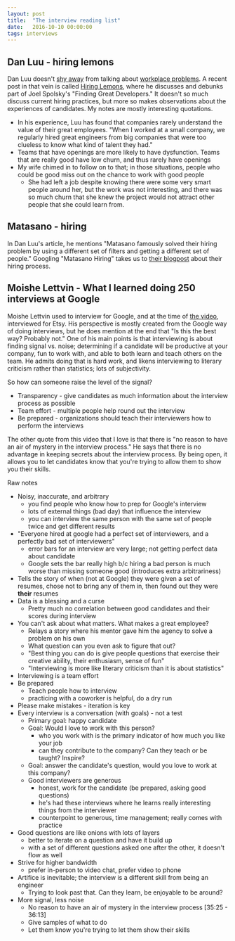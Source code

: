 ```yaml
---
layout: post
title:  "The interview reading list"
date:   2016-10-10 00:00:00
tags: interviews
---
```


## Dan Luu - hiring lemons

Dan Luu doesn't [shy away](http://danluu.com/wat/) from talking about [workplace problems](http://danluu.com/programmer-moneyball/).  A recent post in that vein is called [Hiring Lemons](http://danluu.com/hiring-lemons/), where he discusses and debunks part of Joel Spolsky's "Finding Great Developers."  It doesn't so much discuss current hiring practices, but more so makes observations about the experiences of candidates.  My notes are mostly interesting quotations.

* In his experience, Luu has found that companies rarely understand the value of their great employees.  "When I worked at a small company, we regularly hired great engineers from big companies that were too clueless to know what kind of talent they had."
* Teams that have openings are more likely to have dysfunction.  Teams that are really good have low churn, and thus rarely have openings
* My wife chimed in to follow on to that; in those situations, people who could be good miss out on the chance to work with good people
  * She had left a job despite knowing there were some very smart people around her, but the work was not interesting, and there was so much churn that she knew the project would not attract other people that she could learn from.

## Matasano - hiring

In Dan Luu's article, he mentions "Matasano famously solved their hiring problem by using a different set of filters and getting a different set of people."  Googling "Matasano Hiring" takes us to [their blogpost](https://sockpuppet.org/blog/2015/03/06/the-hiring-post/) about their hiring process.

## Moishe Lettvin - What I learned doing 250 interviews at Google

Moishe Lettvin used to interview for Google, and at the time of [the video](https://www.youtube.com/watch?v=r8RxkpUvxK0), interviewed for Etsy.
His perspective is mostly created from the Google way of doing interviews, but he does mention at the end that "Is this the best way?
Probably not."  One of his main points is that interviewing is about finding signal vs. noise; determining if a candidate will be productive
at your company, fun to work with, and able to both learn and teach others on the team.  He admits doing that is hard work, and likens interviewing
to literary criticism rather than statistics; lots of subjectivity.

So how can someone raise the level of the signal?
* Transparency - give candidates as much information about the interview process as possible
* Team effort - multiple people help round out the interview
* Be prepared - organizations should teach their interviewers how to perform the interviews

The other quote from this video that I love is that there is "no reason to have an air of mystery in the interview process."
He says that there is no advantage in keeping secrets about the interview process.  By being open, it allows you to let candidates know
that you're trying to allow them to show you their skills.

Raw notes

* Noisy, inaccurate, and arbitrary
  * you find people who know how to prep for Google's interview
  * lots of external things (bad day) that influence the interview
  * you can interview the same person with the same set of people twice and get different results
* "Everyone hired at google had a perfect set of interviewers, and a perfectly bad set of interviewers"
  * error bars for an interview are very large; not getting perfect data about candidate
  * Google sets the bar really high b/c hiring a bad person is much worse than missing someone good (introduces extra arbitrariness)
* Tells the story of when (not at Google) they were given a set of resumes, chose not to bring any of them in, then found out they were **their** resumes
* Data is a blessing and a curse
  * Pretty much no correlation between good candidates and their scores during interview
* You can't ask about what matters. What makes a great employee?
  * Relays a story where his mentor gave him the agency to solve a problem on his own
  * What question can you even ask to figure that out?
  * "Best thing you can do is give people questions that exercise their creative ability, their enthusiasm, sense of fun"
  * "Interviewing is more like literary criticism than it is about statistics"
* Interviewing is a team effort
* Be prepared
  * Teach people how to interview
  * practicing with a coworker is helpful, do a dry run
* Please make mistakes - iteration is key
* Every interview is a conversation (with goals) - not a test
  * Primary goal: happy candidate
  * Goal: Would I love to work with this person?
    * who you work with is the primary indicator of how much you like your job
    * can they contribute to the company?  Can they teach or be taught?  Inspire?
  * Goal: answer the candidate's question, would you love to work at this company?
  * Good interviewers are generous
    * honest, work for the candidate (be prepared, asking good questions)
    * he's had these interviews where he learns really interesting things from the interviewer
    * counterpoint to generous, time management; really comes with practice
* Good questions are like onions with lots of layers
  * better to iterate on a question and have it build up
  * with a set of different questions asked one after the other, it doesn't flow as well
* Strive for higher bandwidth
  * prefer in-person to video chat, prefer video to phone
* Artifice is inevitable; the interview is a different skill from being an engineer
  * Trying to look past that.  Can they learn, be enjoyable to be around?
* More signal, less noise
  * No reason to have an air of mystery in the interview process [35:25 - 36:13]
  * Give samples of what to do
  * Let them know you're trying to let them show their skills
